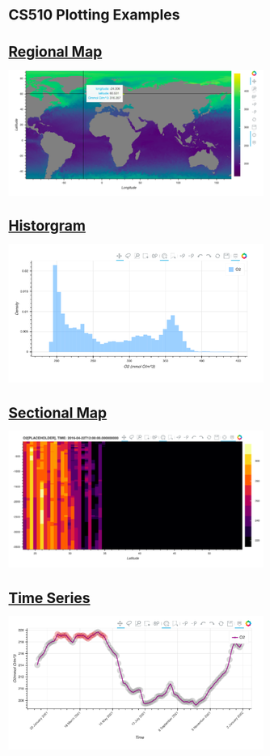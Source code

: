# CS510 Plotting Examples

# [Regional Map](https://veerg24.github.io/myonlinebook/03/regionalmap.html)
[![](regionalmap.png)](https://veerg24.github.io/myonlinebook/03/regionalmap.html)
# [Historgram](https://veerg24.github.io/myonlinebook/03/histogram.html)
[![](histogram.png)](https://veerg24.github.io/myonlinebook/03/histogram.html)
# [Sectional Map](https://veerg24.github.io/myonlinebook/03/sectionalmap.html)
[![](sectionalmap.png)](https://veerg24.github.io/myonlinebook/03/sectionalmap.html)
# [Time Series](https://veerg24.github.io/myonlinebook/03/timeseries.html)
[![](timeseries.png)](https://veerg24.github.io/myonlinebook/03/timeseries.html)